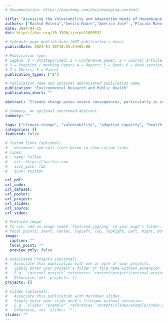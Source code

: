 ```yaml
---
# Documentation: https://wowchemy.com/docs/managing-content/

title: "Assessing the Vulnerability and Adaptation Needs of Mozambique’s Health Sector to Climate: A Comprehensive Study"
authors: ["Rachid Muleia","Genito Maúre","Américo José" ,"Plácida Maholela","Isaac Akpor Adjei", "Md. Rezaul Karim", "Sónita Trigo", "Waltaji Kutane", "Osvaldo Inlamea", "Lawrence N. Kazembe", "Tatiana Marrufo"]
date: 2024-04-25
doi: https://doi.org/10.3390/ijerph21050532

# Schedule page publish date (NOT publication's date).
publishDate: 2024-04-30T10:55:24+02:00

# Publication type.
# Legend: 0 = Uncategorized; 1 = Conference paper; 2 = Journal article;
# 3 = Preprint / Working Paper; 4 = Report; 5 = Book; 6 = Book section;
# 7 = Thesis; 8 = Patent
publication_types: ["2"]

# Publication name and optional abbreviated publication name.
publication: "Environmental Research and Public Health"
publication_short: ""

abstract: "Climate change poses severe consequences, particularly in sub-Saharan Africa, where poverty rates may escalate by 2050 without significant climate and development action. The health impacts are diverse, encompassing communicable and non-communicable diseases. Mozambique, a climate-vulnerable nation, has experienced significant natural disasters in the past 42 years, impacting its health system. This study aims to assess Mozambique’s health sector’s vulnerability and adaptation needs to climate change. Following a methodology proposed by the World Health Organization and the Intergovernmental Panel for Climate Change, a six-step vulnerability and adaptation assessment was conducted to conduct the Health Vulnerability Index (HVI) for Mozambique’s regions(𝑛=161). The HVI integrates historical climate, epidemiological, and socio-economic data at the district level, and was computed using exposure, sensitivity, and adaptive capacity dimensions. The results revealed spatial patterns in exposure to climate variables, extreme weather events, and variations in sensitivity and adaptive capacity across the country. The HVI mirrored the exposure findings. Notably, high vulnerability was observed in several districts, while major urban centers displayed lower vulnerability. These findings highlight the country’s vulnerability to climate change and underscore the potential for adverse impacts on livelihoods, the economy, and human health. The study provides a foundation for developing strategies and adaptation actions."

# Summary. An optional shortened abstract.
summary: ""

tags: ["climate change", "vulnerabilite", "adaptive capacity", "health vulnerability index", "Mozambique"]
categories: []
featured: false

# Custom links (optional).
#   Uncomment and edit lines below to show custom links.
# links:
# - name: Follow
#   url: https://twitter.com
#   icon_pack: fab
#   icon: twitter

url_pdf:
url_code:
url_dataset:
url_poster:
url_project:
url_slides:
url_source:
url_video:

# Featured image
# To use, add an image named `featured.jpg/png` to your page's folder. 
# Focal points: Smart, Center, TopLeft, Top, TopRight, Left, Right, BottomLeft, Bottom, BottomRight.
image:
  caption: ""
  focal_point: ""
  preview_only: false

# Associated Projects (optional).
#   Associate this publication with one or more of your projects.
#   Simply enter your project's folder or file name without extension.
#   E.g. `internal-project` references `content/project/internal-project/index.md`.
#   Otherwise, set `projects: []`.
projects: []

# Slides (optional).
#   Associate this publication with Markdown slides.
#   Simply enter your slide deck's filename without extension.
#   E.g. `slides: "example"` references `content/slides/example/index.md`.
#   Otherwise, set `slides: ""`.
slides: ""
---
```

